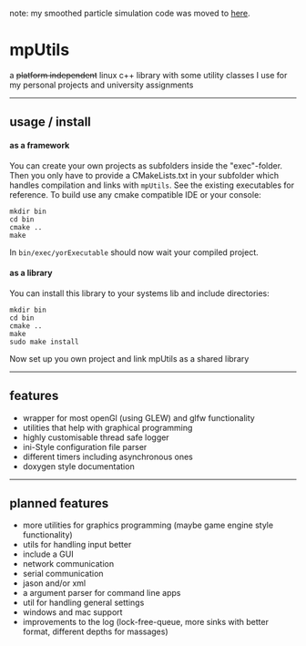 note: my smoothed particle simulation code was moved to [here](https://github.com/hschwane/GraSPH).

# mpUtils
a ~~platform independent~~ linux c++ library with some utility classes I use for my personal projects and university assignments

-------------------------

## usage / install

#### as a framework

You can create your own projects as subfolders inside the "exec"-folder. Then you only have to provide a CMakeLists.txt
in your subfolder which handles compilation and links with ``mpUtils``. See the existing executables for reference.
To build use any cmake compatible IDE or your console:
```
mkdir bin
cd bin
cmake ..
make
```
In ``bin/exec/yorExecutable`` should now wait your compiled project.



#### as a library

You can install this library to your systems lib and include directories:
```
mkdir bin
cd bin
cmake ..
make 
sudo make install
```
Now set up you own project and link mpUtils as a shared library

--------------------------
## features

- wrapper for most openGl (using GLEW) and glfw functionality
- utilities that help with graphical programming
- highly customisable thread safe logger
- ini-Style configuration file parser
- different timers including asynchronous ones
- doxygen style documentation

------------------------
## planned features

- more utilities for graphics programming (maybe game engine style functionality)
- utils for handling input better
- include a GUI
- network communication
- serial communication
- jason and/or xml
- a argument parser for command line apps
- util for handling general settings
- windows and mac support
- improvements to the log (lock-free-queue, more sinks with better format, different depths for massages)
